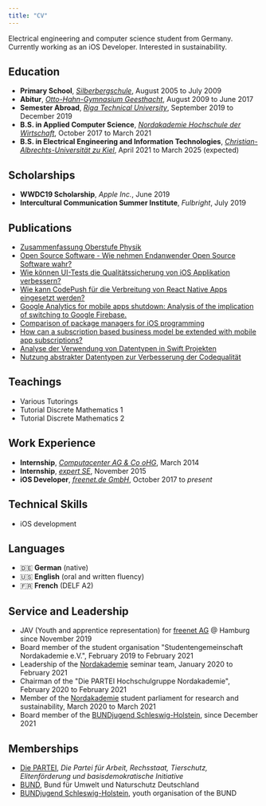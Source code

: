 ```yaml
---
title: "CV"
---
```


Electrical engineering and computer science student from Germany. Currently working as an iOS Developer. Interested in sustainability.

Education
--------
* **Primary School**, [_Silberbergschule_](https://gs-silberberg.de/), August 2005 to July 2009
* **Abitur**, [_Otto-Hahn-Gymnasium Geesthacht_](http://ohg-geesthacht.de), August 2009 to June 2017
* **Semester Abroad**, [_Riga Technical University_](https://rtu.lv/en), September 2019 to December 2019
* **B.S. in Applied Computer Science**, [_Nordakademie Hochschule der Wirtschaft_](https://nordakademie.de), October 2017 to March 2021
* **B.S. in Electrical Engineering and Information Technologies**, [_Christian-Albrechts-Universität zu Kiel_](https://www.uni-kiel.de/en/), April 2021 to March 2025 (expected)

Scholarships
--------
* **WWDC19 Scholarship**, _Apple Inc._, June 2019
* **Intercultural Communication Summer Institute**, _Fulbright_, July 2019

Publications
--------
* [Zusammenfassung Oberstufe Physik](/publication/misc/oberstufe-physik/)
* [Open Source Software - Wie nehmen Endanwender Open Source Software wahr?](/publication/misc/nak-open-source-software/)
* [Wie können UI-Tests die Qualitätssicherung von iOS Applikation verbessern?](/publication/misc/nak-transfer-paper-1/)
* [Wie kann CodePush für die Verbreitung von React Native Apps eingesetzt werden?](/publication/misc/nak-transfer-paper-2/)
* [Google Analytics for mobile apps shutdown: Analysis of the implication of switching to Google Firebase.](/publication/misc/nak-transfer-paper-3/)
* [Comparison of package managers for iOS programming](/publication/misc/nak-transfer-paper-4/)
* [How can a subscription based business model be extended with mobile app subscriptions?](/publication/misc/nak-transfer-paper-5/)
* [Analyse der Verwendung von Datentypen in Swift Projekten](/publication/misc/nak-transfer-paper-6/)
* [Nutzung abstrakter Datentypen zur Verbesserung der Codequalität](/publication/thesis/bs-applied-computer-science/)

Teachings
--------
* Various Tutorings
* Tutorial Discrete Mathematics 1
* Tutorial Discrete Mathematics 2

Work Experience
--------
* **Internship**, [_Computacenter AG & Co oHG_](https://www.computacenter.com), March 2014
* **Internship**, [_expert SE_](https://www.expert.de/geesthacht/Footer/Unternehmen/Unser-Unternehmen), November 2015
* **iOS Developer**, [_freenet.de GmbH_](https://freenet-group.de), October 2017 to _present_

Technical Skills
--------
* iOS development

Languages
--------
* :de: **German** (native)
* :us: **English** (oral and written fluency)
* :fr: **French** (DELF A2)

Service and Leadership
--------
* JAV (Youth and apprentice representation) for [freenet AG](https://freenet-group.de) @ Hamburg since November 2019
* Board member of the student organisation "Studentengemeinschaft Nordakademie e.V.", February 2019 to February 2021
* Leadership of the [Nordakademie](https://nordakademie.de) seminar team, January 2020 to February 2021
* Chairman of the "Die PARTEI Hochschulgruppe Nordakademie", February 2020 to February 2021
* Member of the [Nordakademie](https://nordakademie.de) student parliament for research and sustainability, March 2020 to March 2021
* Board member of the [BUNDjugend Schleswig-Holstein](https://www.bundjugend-sh.de), since December 2021

Memberships
--------
* [Die PARTEI](https://www.die-partei.de), *Die Partei für Arbeit, Rechsstaat, Tierschutz, Elitenförderung und basisdemokratische Initiative*
* [BUND](https://www.bund.net), Bund für Umwelt und Naturschutz Deutschland
* [BUNDjugend Schleswig-Holstein](https://www.bundjugend-sh.de), youth organisation of the BUND
